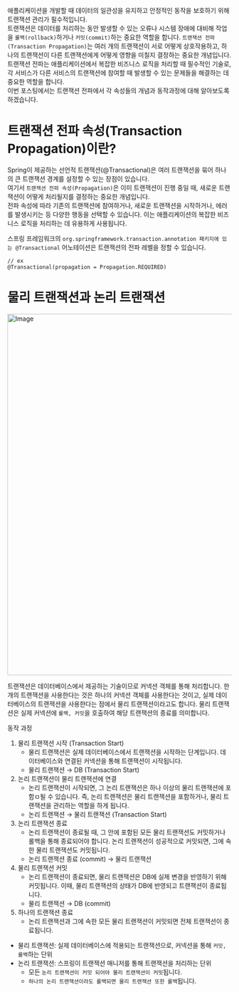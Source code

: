 애플리케이션을 개발할 때 데이터의 일관성을 유지하고 안정적인 동작을 보호하기 위해 트랜잭션 관리가 필수적입니다.   
트랜잭션은 데이터를 처리하는 동안 발생할 수 있는 오류나 시스템 장애에 대비해 작업을 `롤백(rollback)`하거나 `커밋(commit)`하는 중요한 역할을 합니다. `트랜잭션 전파(Transaction Propagation)`는 여러 개의 트랜잭션이 서로 어떻게 상호작용하고, 하나의 트랜잭션이 다른 트랜잭션에게 어떻게 영향을 미칠지 결정하는 중요한 개념입니다.   
트랜잭션 전파는 애플리케이션에서 복잡한 비즈니스 로직을 처리할 때 필수적인 기술로, 각 서비스가 다른 서비스의 트랜잭션에 참여할 때 발생할 수 있는 문제들을 해결하는 데 중요한 역할을 합니다.   
이번 포스팅에서는 트랜잭션 전파에서 각 속성들의 개념과 동작과정에 대해 알아보도록 하겠습니다.

# 트랜잭션 전파 속성(Transaction Propagation)이란?

Spring이 제공하는 선언적 트랜잭션(@Transactional)은 여러 트랜잭션을 묶어 하나의 큰 트랜잭션 경계를 설정할 수 있는 장점이 있습니다.      
여기서 `트랜잭션 전파 속성(Propagation)`은 이미 트랜잭션이 진행 중일 때, 새로운 트랜잭션이 어떻게 처리될지를 결정하는 중요한 개념입니다.   
전파 속성에 따라 기존의 트랜잭션에 참여하거나, 새로운 트랜잭션을 시작하거나, 에러를 발생시키는 등 다양한 행동을 선택할 수 있습니다. 이는 애플리케이션의 복잡한 비즈니스 로직을 처리하는 데 유용하게 사용됩니다.   

스프링 프레임워크의 `org.springframework.transaction.annotation 패키지에 있는 @Transactional` 어노테이션은 트랜잭션의 전파 레벨을 정할 수 있습니다.   
```text
// ex
@Transactional(propagation = Propagation.REQUIRED)
```

# 물리 트랜잭션과 논리 트랜잭션

<img width="811" alt="Image" src="https://github.com/user-attachments/assets/ee759bfb-c431-49ff-aad1-c30cd7e5caf7" />

트랜잭션은 데이터베이스에서 제공하는 기술이므로 커넥션 객체를 통해 처리합니다. 한 개의 트랜잭션을 사용한다는 것은 하나의 커넥션 객체를 사용한다는 것이고, 실제 데이터베이스의 트랜잭션을 사용한다는 점에서 물리 트랜잭션이라고도 합니다. 물리 트랜잭션은 실제 커넥션에 `롤백, 커밋`을 호출하여 해당 트랜잭션의 종료를 의미합니다.

동작 과정
1. 물리 트랜잭션 시작 (Transaction Start)
   - 물리 트랜잭션은 실제 데이터베이스에서 트랜잭션을 시작하는 단계입니다. 데이터베이스와 연결된 커넥션을 통해 트랜잭션이 시작됩니다.
   - 물리 트랜잭션 → DB (Transaction Start)
2. 논리 트랜잭션이 물리 트랜잭션에 연결
   - 논리 트랜잭션이 시작되면, 그 논리 트랜잭션은 하나 이상의 물리 트랜잭션에 포함ㅁ될 수 있습니다. 즉, 논리 트랜잭션은 물리 트랜잭션을 포함하거나, 물리 트랜잭션을 관리하는 역할을 하게 됩니다.
   - 논리 트랜잭션 → 물리 트랜잭션 (Transaction Start)
3. 논리 트랜잭션 종료
   - 논리 트랜잭션이 종료될 때, 그 안에 포함된 모든 물리 트랜잭션도 커밋하거나 롤백을 통해 종료되어야 합니다. 논리 트랜잭션이 성공적으로 커밋되면, 그에 속한 물리 트랜잭션도 커밋됩니다.
   - 논리 트랜잭션 종료 (commit) → 물리 트랜잭션
4. 물리 트랜잭션 커밋
   - 논리 트랜잭션이 종료되면, 물리 트랜잭션은 DB에 실제 변경을 반영하기 위해 커밋됩니다. 이때, 물리 트랜잭션의 상태가 DB에 반영되고 트랜잭션이 종료됩니다.
   - 물리 트랜잭션 → DB (commit)
5. 하나의 트랜잭션 종료
   - 논리 트랜잭션과 그에 속한 모든 물리 트랜잭션이 커밋되면 전체 트랜잭션이 종료됩니다.

- 물리 트랜잭션: 실제 데이터베이스에 적용되는 트랜잭션으로, 커넥션을 통해 `커밋, 롤백`하는 단위
- 논리 트랜잭션: 스프링이 트랜잭션 매니저를 통해 트랜잭션을 처리하는 단위
  - 모든 `논리 트랜잭션이 커밋 되어야 물리 트랜잭션이 커밋`됩니다.
  - `하나의 논리 트랜잭션이라도 롤백되면 물리 트랜잭션 또한 롤백`됩니다.
